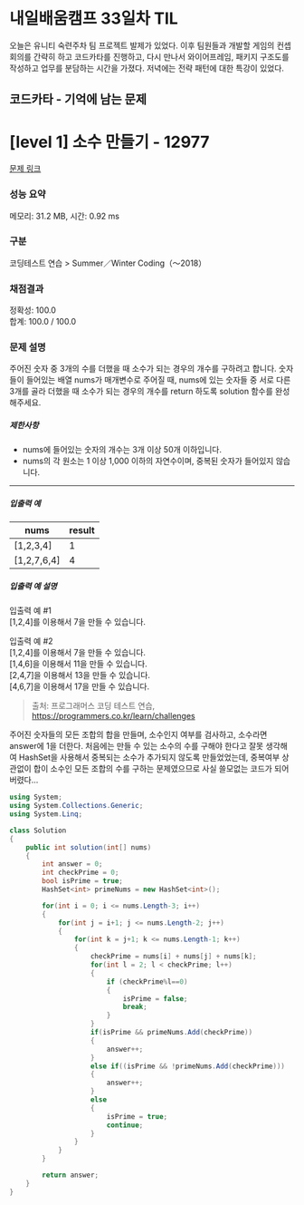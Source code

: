 # 내일배움캠프 33일차 TIL  
오늘은 유니티 숙련주차 팀 프로젝트 발제가 있었다. 이후 팀원들과 개발할 게임의 컨셉 회의를 간략히 하고 코드카타를 진행하고, 다시 만나서 와이어프레임, 패키지 구조도를 작성하고 업무를 분담하는 시간을 가졌다. 저녁에는 전략 패턴에 대한 특강이 있었다.  

## 코드카타 - 기억에 남는 문제  
# [level 1] 소수 만들기 - 12977 

[문제 링크](https://school.programmers.co.kr/learn/courses/30/lessons/12977) 

### 성능 요약

메모리: 31.2 MB, 시간: 0.92 ms

### 구분

코딩테스트 연습 > Summer／Winter Coding（～2018）

### 채점결과

정확성: 100.0<br/>합계: 100.0 / 100.0

### 문제 설명

<p>주어진 숫자 중 3개의 수를 더했을 때 소수가 되는 경우의 개수를 구하려고 합니다. 숫자들이 들어있는 배열 nums가 매개변수로 주어질 때, nums에 있는 숫자들 중 서로 다른 3개를 골라 더했을 때 소수가 되는 경우의 개수를 return 하도록 solution 함수를 완성해주세요.</p>

<h5>제한사항</h5>

<ul>
<li>nums에 들어있는 숫자의 개수는 3개 이상 50개 이하입니다.</li>
<li>nums의 각 원소는 1 이상 1,000 이하의 자연수이며, 중복된 숫자가 들어있지 않습니다.</li>
</ul>

<hr>

<h5>입출력 예</h5>
<table class="table">
        <thead><tr>
<th>nums</th>
<th>result</th>
</tr>
</thead>
        <tbody><tr>
<td>[1,2,3,4]</td>
<td>1</td>
</tr>
<tr>
<td>[1,2,7,6,4]</td>
<td>4</td>
</tr>
</tbody>
      </table>
<h5>입출력 예 설명</h5>

<p>입출력 예 #1<br>
[1,2,4]를 이용해서 7을 만들 수 있습니다.</p>

<p>입출력 예 #2<br>
[1,2,4]를 이용해서 7을 만들 수 있습니다.<br>
[1,4,6]을 이용해서 11을 만들 수 있습니다.<br>
[2,4,7]을 이용해서 13을 만들 수 있습니다.<br>
[4,6,7]을 이용해서 17을 만들 수 있습니다.</p>


> 출처: 프로그래머스 코딩 테스트 연습, https://programmers.co.kr/learn/challenges

주어진 숫자들의 모든 조합의 합을 만들며, 소수인지 여부를 검사하고, 소수라면 answer에 1을 더한다. 처음에는 만들 수 있는 소수의 수를 구해야 한다고 잘못 생각해여 HashSet을 사용해서 중복되는 소수가 추가되지 않도록 만들었었는데, 중복여부 상관없이 합이 소수인 모든 조합의 수를 구하는 문제였으므로 사실 쓸모없는 코드가 되어버렸다...  
```cs
using System;
using System.Collections.Generic;
using System.Linq;

class Solution
{
    public int solution(int[] nums)
    {
        int answer = 0;
        int checkPrime = 0;
        bool isPrime = true;
        HashSet<int> primeNums = new HashSet<int>();

        for(int i = 0; i <= nums.Length-3; i++)
        {
            for(int j = i+1; j <= nums.Length-2; j++)
            {
                for(int k = j+1; k <= nums.Length-1; k++)
                {
                    checkPrime = nums[i] + nums[j] + nums[k];
                    for(int l = 2; l < checkPrime; l++)
                    {
                        if (checkPrime%l==0) 
                        {
                            isPrime = false;
                            break;
                        }
                    }
                    if(isPrime && primeNums.Add(checkPrime))
                    {
                        answer++;
                    }
                    else if((isPrime && !primeNums.Add(checkPrime)))
                    {
                        answer++;
                    }
                    else
                    {
                        isPrime = true;
                        continue;
                    }
                }
            }
        }

        return answer;
    }
}
```
